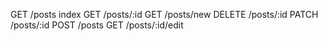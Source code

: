 GET /posts index
GET /posts/:id
GET /posts/new
DELETE /posts/:id
PATCH /posts/:id
POST /posts
GET /posts/:id/edit
